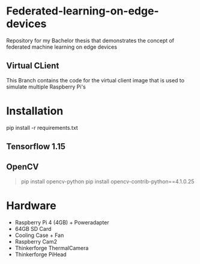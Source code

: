 # Federated-learning-on-edge-devices
Repository for my Bachelor thesis that demonstrates the concept of federated machine learning on edge devices

## Virtual CLient
This Branch contains the code for the virtual client image that is used to simulate multiple Raspberry Pi's



# Installation

pip install -r requirements.txt 

## Tensorflow 1.15

## OpenCV
> pip install opencv-python
> pip install opencv-contrib-python==4.1.0.25

# Hardware
- Raspberry Pi 4 (4GB) + Poweradapter
- 64GB SD Card
- Cooling Case + Fan
- Raspberry Cam2
- Thinkerforge ThermalCamera
- Thinkerforge PiHead



